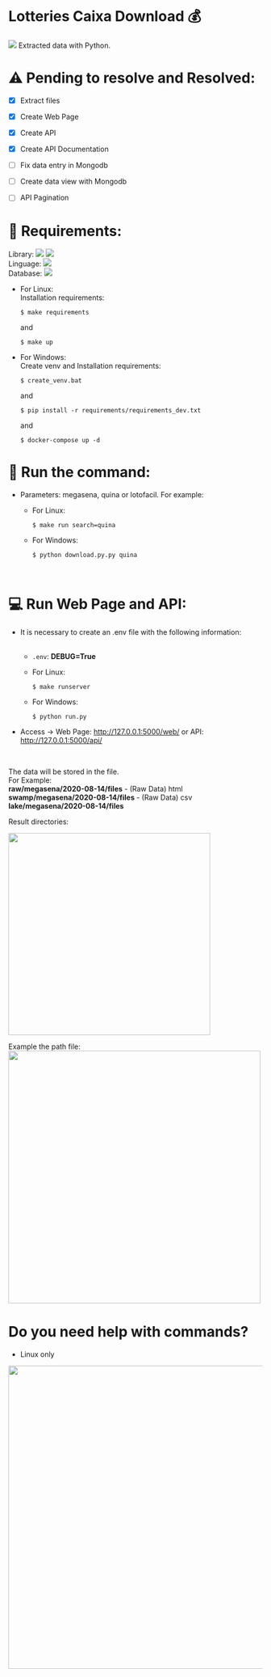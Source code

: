 # Lotteries Caixa Download :moneybag:<br>
<img src='https://camo.githubusercontent.com/826560c5526525754718e6877d244af221d92634/68747470733a2f2f696d672e736869656c64732e696f2f62616467652f4c6963656e73652d4d49542d696e666f726d6174696f6e616c'>
Extracted data with Python.


<br>

# :warning: Pending to resolve and Resolved:

- [X] Extract files
- [X] Create Web Page
- [X] Create API
- [X] Create API Documentation
- [ ] Fix data entry in Mongodb
- [ ] Create data view with Mongodb 
- [ ] API Pagination


# :pushpin: Requirements:

Library: <img src='https://img.shields.io/badge/Requests-2.24.0-informational'> <img src='https://img.shields.io/badge/Pandas-1.1.0-informational'><br>
Linguage: <img src='https://camo.githubusercontent.com/2857442965ab9a51229c075102012bdbd340abc3/68747470733a2f2f696d672e736869656c64732e696f2f707970692f707976657273696f6e732f72657175657374733f6c6162656c3d507974686f6e266c6f676f3d505954484f4e266c6f676f436f6c6f723d79656c6c6f77267374796c653d706c6173746963'> <br>
Database: <img src="https://img.shields.io/badge/docker-mongodb-informational">

- For Linux: <br>
   Installation requirements:<br>
    ```shell
    $ make requirements 
    ```

    and 

    ```shell
    $ make up 
    ```


- For Windows: <br>
   Create venv and Installation requirements:<br>
     ```shell
     $ create_venv.bat
     ```
    and

   ```shell
  $ pip install -r requirements/requirements_dev.txt
    ```

    and

    ```shell
    $ docker-compose up -d 
    ```

# :rocket: Run the command:
- Parameters: megasena, quina or lotofacil. For example: <br>
   - For Linux: <br>
        ```shell
        $ make run search=quina
        ```

   - For Windows:<br>
        ```shell
       $ python download.py.py quina
        ```
<br>

# :computer: Run Web Page and API:
- It is necessary to create an .env file with the following information: <br><br>
   - ```.env```:  **DEBUG=True**

   - For Linux: <br>
        ```shell
        $ make runserver
        ```

   - For Windows:<br>
        ```shell
       $ python run.py
        ```
- Access -> Web Page: http://127.0.0.1:5000/web/ or API: http://127.0.0.1:5000/api/ 

<br>
  
The data will be stored in the file.<br>
For Example: <br>
**raw/megasena/2020-08-14/files** - (Raw Data) html<br>
**swamp/megasena/2020-08-14/files** - (Raw Data) csv<br>
**lake/megasena/2020-08-14/files**
<br>

Result directories:<br>

<img src='https://user-images.githubusercontent.com/17969551/90266677-b97a1580-de2a-11ea-8930-131a304ab4d6.png' width='400'>
<br>

Example the path file:<br>
<img src='https://user-images.githubusercontent.com/17969551/90266840-04942880-de2b-11ea-9007-a127c0b241fc.png' width='500'>

# Do you need help with commands?

- Linux only
<img src='https://user-images.githubusercontent.com/17969551/89588975-208c3e80-d81b-11ea-9ba6-2fb460deca4b.png' width='600'>
